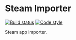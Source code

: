 Steam Importer
==============

[![Build status][Build image]][Build]
[![Code style][Style image]][Style]

Steam app importer.


  [Build]: https://travis-ci.org/250/Steam-importer
  [Build image]: https://travis-ci.org/250/Steam-importer.svg?branch=master "Build status"
  [Style]: https://styleci.io/repos/108660049
  [Style image]: https://styleci.io/repos/108660049/shield?style=flat "Code style"

